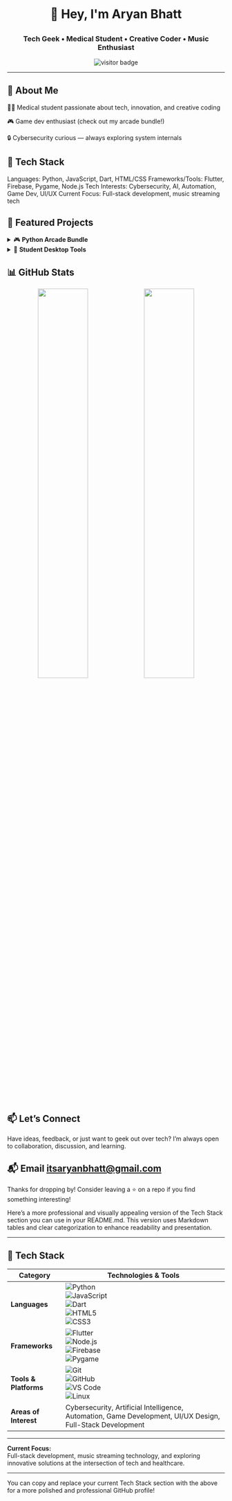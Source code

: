 # <h1 align="center">👋 Hey, I'm Aryan Bhatt</h1>
## <h3 align="center">Tech Geek • Medical Student • Creative Coder • Music Enthusiast</h3>

<p align="center">
  <img src="https://komarev.com/ghpvc/?username=DeskDevilLabs&label=Visitors&color=0e75b6&style=flat" alt="visitor badge" />
</p>

---

## 👑 About Me

👨‍⚕️ Medical student passionate about tech, innovation, and creative coding  

🎮 Game dev enthusiast (check out my arcade bundle!)
 
🔒 Cybersecurity curious — always exploring system internals  


## 🚀 Tech Stack
Languages:        Python, JavaScript, Dart, HTML/CSS
Frameworks/Tools: Flutter, Firebase, Pygame, Node.js
Tech Interests:   Cybersecurity, AI, Automation, Game Dev, UI/UX
Current Focus:    Full-stack development, music streaming tech

## 📌 Featured Projects
<details> <summary>🎮 <strong>Python Arcade Bundle</strong></summary> <ul> <li>Includes Space Invaders, Brick Breaker, and a full arcade menu</li> <li>Uses Pygame with full scorekeeping and UI</li> </ul> </details> <details> <summary>🧰 <strong>Student Desktop Tools</strong></summary> <ul> <li>Typing speed tester, digital wallet, login system, report card generator</li> <li>Built using Tkinter for lightweight GUI</li> </ul> </details>

## 📊 GitHub Stats

<p align="center"> <img src="https://github-readme-stats.vercel.app/api?username=DeskDevilLabs&show_icons=true&theme=react&hide_border=true" width="48%"/> <img src="https://github-readme-streak-stats.herokuapp.com/?user=DeskDevilLabs&theme=react&hide_border=true" width="48%"/> </p>

## 📫 Let’s Connect

Have ideas, feedback, or just want to geek out over tech?
I’m always open to collaboration, discussion, and learning.

## 📬 Email itsaryanbhatt@gmail.com


Thanks for dropping by! 
Consider leaving a ⭐ on a repo if you find something interesting!



Here’s a more professional and visually appealing version of the Tech Stack section you can use in your README.md. This version uses Markdown tables and clear categorization to enhance readability and presentation.

---

## 🚀 Tech Stack

| **Category**        | **Technologies & Tools**                                                                                      |
|---------------------|-------------------------------------------------------------------------------------------------------------|
| **Languages**       | ![Python](https://img.shields.io/badge/Python-3776AB?style=flat&logo=python&logoColor=white) <br> ![JavaScript](https://img.shields.io/badge/JavaScript-F7DF1E?style=flat&logo=javascript&logoColor=black) <br> ![Dart](https://img.shields.io/badge/Dart-0175C2?style=flat&logo=dart&logoColor=white) <br> ![HTML5](https://img.shields.io/badge/HTML5-E34F26?style=flat&logo=html5&logoColor=white) <br> ![CSS3](https://img.shields.io/badge/CSS3-1572B6?style=flat&logo=css3&logoColor=white) |
| **Frameworks**      | ![Flutter](https://img.shields.io/badge/Flutter-02569B?style=flat&logo=flutter&logoColor=white) <br> ![Node.js](https://img.shields.io/badge/Node.js-339933?style=flat&logo=nodedotjs&logoColor=white) <br> ![Firebase](https://img.shields.io/badge/Firebase-FFCA28?style=flat&logo=firebase&logoColor=black) <br> ![Pygame](https://img.shields.io/badge/Pygame-3776AB?style=flat&logo=python&logoColor=white) |
| **Tools & Platforms** | ![Git](https://img.shields.io/badge/Git-F05032?style=flat&logo=git&logoColor=white) <br> ![GitHub](https://img.shields.io/badge/GitHub-181717?style=flat&logo=github&logoColor=white) <br> ![VS Code](https://img.shields.io/badge/VS%20Code-007ACC?style=flat&logo=visualstudiocode&logoColor=white) <br> ![Linux](https://img.shields.io/badge/Linux-FCC624?style=flat&logo=linux&logoColor=black) |
| **Areas of Interest** | Cybersecurity, Artificial Intelligence, Automation, Game Development, UI/UX Design, Full-Stack Development |

---

**Current Focus:**  
Full-stack development, music streaming technology, and exploring innovative solutions at the intersection of tech and healthcare.

---

You can copy and replace your current Tech Stack section with the above for a more polished and professional GitHub profile!
